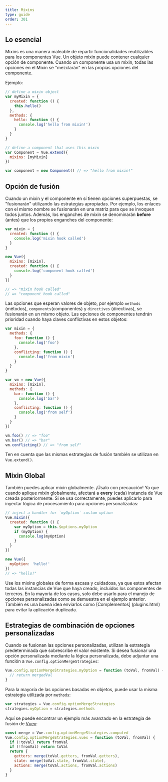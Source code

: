 ```yaml
---
title: Mixins
type: guide
order: 301
---
```


## Lo esencial

Mixins es una manera maleable de repartir funcionalidades reutilizables para los componentes Vue. Un objeto mixin puede contener cualquier opción de componente. Cuando un componente usa un mixin, todas las opciones en el Mixin se "mezclarán" en las propias opciones del componente.

Ejemplo:

``` js
// define a mixin object
var myMixin = {
  created: function () {
    this.hello()
  },
  methods: {
    hello: function () {
      console.log('hello from mixin!')
    }
  }
}

// define a component that uses this mixin
var Component = Vue.extend({
  mixins: [myMixin]
})

var component = new Component() // => "hello from mixin!"
```

## Opción de fusión

Cuando un mixin y el componente en sí tienen opciones superpuestas, se "fusionarán" utilizando las estrategias apropiadas. Por ejemplo, los enlaces con el mismo nombre se fusionarán en una matriz para que se invoquen todos juntos. Además, los enganches de mixin se denominarán **before** (antes) que los propios enganches del componente:

``` js
var mixin = {
  created: function () {
    console.log('mixin hook called')
  }
}

new Vue({
  mixins: [mixin],
  created: function () {
    console.log('component hook called')
  }
})

// => "mixin hook called"
// => "component hook called"
```

Las opciones que esperan valores de objeto, por ejemplo `methods` (métodos), 
`components`(componentes) y `directives` (directivas), se fusionarán en un mismo objeto. 
Las opciones de componentes tendrán prioridad cuando haya claves conflictivas en estos objetos:

``` js
var mixin = {
  methods: {
    foo: function () {
      console.log('foo')
    },
    conflicting: function () {
      console.log('from mixin')
    }
  }
}

var vm = new Vue({
  mixins: [mixin],
  methods: {
    bar: function () {
      console.log('bar')
    },
    conflicting: function () {
      console.log('from self')
    }
  }
})

vm.foo() // => "foo"
vm.bar() // => "bar"
vm.conflicting() // => "from self"
```

Ten en cuenta que las mismas estrategias de fusión también se utilizan en `Vue.extend()`.

## Mixin Global

También puedes aplicar mixin globalmente. ¡Úsalo con precaución! Ya que cuando aplique mixin globalmente, afectará a **every** (cada) instancia de Vue creada posteriormente. Si se usa correctamente, puedes aplicarlo para inyectar lógica de procesamiento para opciones personalizadas:

``` js
// inject a handler for `myOption` custom option
Vue.mixin({
  created: function () {
    var myOption = this.$options.myOption
    if (myOption) {
      console.log(myOption)
    }
  }
})

new Vue({
  myOption: 'hello!'
})
// => "hello!"
```

<p class="tip">Use los mixins globales de forma escasa y cuidadosa, ya que estos afectan todas las instancias de Vue que haya creado, incluidos los componentes de terceros. En la mayoría de los casos, solo debe usarlo para el manejo de opciones personalizadas como se demuestra en el ejemplo anterior. También es una buena idea enviarlos como [Complementos] (plugins.html) para evitar la aplicación duplicada.</p>

## Estrategias de combinación de opciones personalizadas

Cuando se fusionan las opciones personalizadas, utilizan la estrategia predeterminada que sobrescribe el valor existente. Si desea fusionar una opción personalizada mediante la lógica personalizada, debe adjuntar una función a `Vue.config.optionMergeStrategies`:

``` js
Vue.config.optionMergeStrategies.myOption = function (toVal, fromVal) {
  // return mergedVal
}
```

Para la mayoría de las opciones basadas en objetos, puede usar la misma estrategia utilizada por `methods`:

``` js
var strategies = Vue.config.optionMergeStrategies
strategies.myOption = strategies.methods
```

Aquí se puede encontrar un ejemplo más avanzado en la estrategia de fusión de [Vuex](https://github.com/vuejs/vuex):

``` js
const merge = Vue.config.optionMergeStrategies.computed
Vue.config.optionMergeStrategies.vuex = function (toVal, fromVal) {
  if (!toVal) return fromVal
  if (!fromVal) return toVal
  return {
    getters: merge(toVal.getters, fromVal.getters),
    state: merge(toVal.state, fromVal.state),
    actions: merge(toVal.actions, fromVal.actions)
  }
}
```
